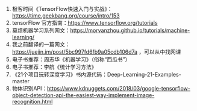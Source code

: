 1. 极客时间《TensorFlow快速入门与实战》：https://time.geekbang.org/course/intro/153
2. tensorFlow 官方指南：https://www.tensorflow.org/tutorials
3. 莫烦机器学习系列网文：https://morvanzhou.github.io/tutorials/machine-learning/
4. 我之前翻译的一篇网文：https://juejin.im/post/5bc997fd6fb9a05cdb106d7a ，可以从中找网课
5. 电子书推荐：周志华《机器学习》（俗称“西瓜书”）
6. 电子书推荐：李航《统计学习方法》
7. 《21个项目玩转深度学习》书内源代码：Deep-Learning-21-Examples-master
8. 物体识别API：https://www.kdnuggets.com/2018/03/google-tensorflow-object-detection-api-the-easiest-way-implement-image-recognition.html